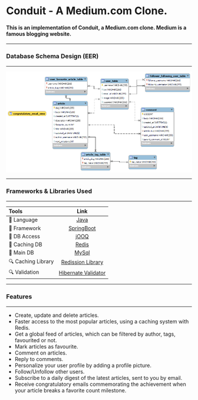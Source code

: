 # Conduit - A Medium.com Clone.
#### This is an implementation of Conduit, a Medium.com clone. Medium is a famous blogging website.
---
### Database Schema Design (EER)
---
<p align="center">
  <img src="art/Updated%20Conduit%20EER.png" alt="EER Diagram">
</p>

---
### Frameworks & Libraries Used
---

|       Tools                |                                 Link                                 |
|:---------------------------|:--------------------------------------------------------------------:|
| 🤖  Language              |           [Java](https://www.java.com/en/)                           |
| 💚  Framework             | [SpringBoot](https://spring.io/projects/spring-boot)                 |
| 📁  DB Access             |            [jOOQ](https://www.jooq.org/)                             |
| 📼  Caching DB            |           [Redis](https://redis.io/)                                 |
| 📁  Main DB               |           [MySql](https://www.mysql.com/)                            |
| 🔍  Caching Library       |           [Redission Library](https://github.com/redisson/redisson)  |
| 🔍  Validation            |           [Hibernate Validator](https://hibernate.org/validator/)    |

  

---
### Features
---
- Create, update and delete articles.
- Faster access to the most popular articles, using a caching system with Redis.
- Get a global feed of articles, which can be filtered by author, tags, favourited or not.
- Mark articles as favourite.
- Comment on articles.
- Reply to comments.
- Personalize your user profile by adding a profile picture.
- Follow/Unfollow other users.
- Subscribe to a daily digest of the latest articles, sent to you by email.
- Receive congratulatory emails commemorating the achievement when your article breaks a favorite count milestone.

